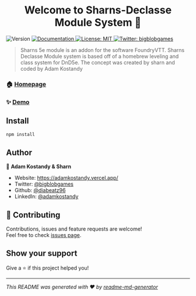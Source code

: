 <h1 align="center">Welcome to Sharns-Declasse Module System 👋</h1>
<p>
  <img alt="Version" src="https://img.shields.io/badge/version-v.0.0.1-blue.svg?cacheSeconds=2592000" />
  <a href="https://github.com/diabeatz96/Sharns-Declasse" target="_blank">
    <img alt="Documentation" src="https://img.shields.io/badge/documentation-yes-brightgreen.svg" />
  </a>
  <a href="#" target="_blank">
    <img alt="License: MIT" src="https://img.shields.io/badge/License-MIT-yellow.svg" />
  </a>
  <a href="https://twitter.com/bigblobgames" target="_blank">
    <img alt="Twitter: bigblobgames" src="https://img.shields.io/twitter/follow/bigblobgames.svg?style=social" />
  </a>
</p>

> Sharns 5e module is an addon for the software FoundryVTT. Sharns Declasse Module system is based off of a homebrew leveling and class system for DnD5e. The concept was created by sharn and coded by Adam Kostandy

### 🏠 [Homepage](https://docs.google.com/document/d/1eOpEGaS5sL36HmWPRHf8ZWFOnswWB5eCo6Cjqqk2xyE/edit?usp=sharing)

### ✨ [Demo](N/A)

## Install

```sh
npm install
```

## Author

👤 **Adam Kostandy & Sharn**

* Website: https://adamkostandy.vercel.app/
* Twitter: [@bigblobgames](https://twitter.com/bigblobgames)
* Github: [@diabeatz96](https://github.com/diabeatz96)
* LinkedIn: [@adamkostandy](https://linkedin.com/in/adamkostandy)

## 🤝 Contributing

Contributions, issues and feature requests are welcome!<br />Feel free to check [issues page](https://github.com/diabeatz96/Sharns-Declasse/issues). 

## Show your support

Give a ⭐️ if this project helped you!

***
_This README was generated with ❤️ by [readme-md-generator](https://github.com/kefranabg/readme-md-generator)_